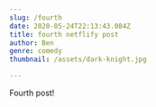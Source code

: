 ```yaml
---
slug: /fourth
date: 2020-05-24T22:13:43.084Z
title: fourth netflify post
author: Ben
genre: comedy
thumbnail: /assets/dark-knight.jpg

---
```

Fourth post!
